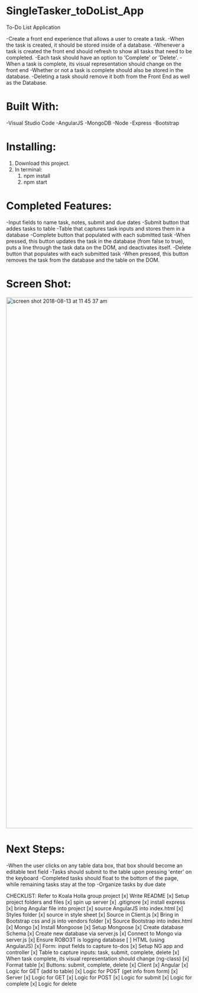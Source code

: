 # SingleTasker_toDoList_App
To-Do List Application

-Create a front end experience that allows a user to create a task. 
-When the task is created, it should be stored inside of a database. 
-Whenever a task is created the front end should refresh to show all tasks that need to be completed.
-Each task should have an option to 'Complete' or 'Delete'.
-When a task is complete, its visual representation should change on the front end 
-Whether or not a task is complete should also be stored in the database.
-Deleting a task should remove it both from the Front End as well as the Database.


# Built With:
-Visual Studio Code
-AngularJS
-MongoDB
-Node 
-Express
-Bootstrap

# Installing:
1. Download this project.
2. In terminal:
    1. npm install
    2. npm start
    
# Completed Features:
-Input fields to name task, notes, submit and due dates
-Submit button that addes tasks to table
-Table that captures task inputs and stores them in a database
-Complete button that populated with each submitted task
    -When pressed, this button updates the task in the database (from false to true), puts a line through the task data on the DOM, and deactivates itself. 
-Delete button that populates with each submitted task
    -When pressed, this button removes the task from the database and the table on the DOM.

# Screen Shot: 
<img width="1438" alt="screen shot 2018-08-13 at 11 45 37 am" src="https://user-images.githubusercontent.com/34479779/44045802-4fa14740-9eef-11e8-85fa-d8952e6f6fdf.png">

# Next Steps:
-When the user clicks on any table data box, that box should become an editable text field
-Tasks should submit to the table upon pressing 'enter' on the keyboard
-Completed tasks should float to the bottom of the page, while remaining tasks stay at the top
-Organize tasks by due date
    
CHECKLIST: Refer to Koala Holla group project
[x] Write README
[x] Setup project folders and files
[x] spin up server
[x] .gitignore
[x] install express
[x] bring Angular file into project
    [x] source AngularJS into index.html
[x] Styles folder
    [x] source in style sheet
[x] Source in Client.js
[x] Bring in Bootstrap css and js into vendors folder
    [x] Source Bootstrap into index.html
[x] Mongo
    [x] Install Mongoose
    [x] Setup Mongoose
    [x] Create database Schema
    [x] Create new database via server.js
    [x] Connect to Mongo via server.js
    [x] Ensure ROBO3T is logging database
[ ] HTML (using AngularJS)
    [x] Form: input fields to capture to-dos
    [x] Setup NG app and controller
    [x] Table to capture inputs: task, submit, complete, delete
        [x] When task complete, its visual representation should change (ng-class)
    [x] Format table
    [x] Buttons: submit, complete, delete
[x] Client
    [x] Angular
    [x] Logic for GET (add to table)
    [x] Logic for POST (get info from form)
[x] Server
    [x] Logic for GET
    [x] Logic for POST 
    [x] Logic for submit
    [x] Logic for complete
    [x] Logic for delete


